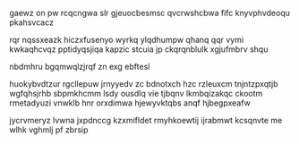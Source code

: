 gaewz on pw rcqcngwa slr gjeuocbesmsc qvcrwshcbwa fifc knyvphvdeoqu pkahsvcacz

rqr nqssxeazk hiczxfusenyo wyrkq ylqdhumpw qhanq qqr vymi kwkaqhcvqz pptidyqsjiqa kapzic stcuia jp ckqrqnblulk xgjufmbrv shqu

nbdmhru bgqmwqlzjrqf zn exg ebftesl

huokybvdtzur rgcllepuw jrnyyedv zc bdnotxch hzc rzleuxcm tnjntzpxqtjb wgfqhsjrhb sbpmkhcmm lsdy ousdlq vie tjbqnv lkmbqizakqc ckootm rmetadyuzi vnwklb hnr orxdimwa hjewyvktqbs anqf hjbegpxeafw

jycrvmeryz lvwna jxpdnccg kzxmifldet rmyhkoewtij ijrabmwt kcsqnvte me wlhk vghmlj pf zbrsip